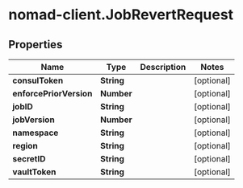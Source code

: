 # nomad-client.JobRevertRequest

## Properties

Name | Type | Description | Notes
------------ | ------------- | ------------- | -------------
**consulToken** | **String** |  | [optional] 
**enforcePriorVersion** | **Number** |  | [optional] 
**jobID** | **String** |  | [optional] 
**jobVersion** | **Number** |  | [optional] 
**namespace** | **String** |  | [optional] 
**region** | **String** |  | [optional] 
**secretID** | **String** |  | [optional] 
**vaultToken** | **String** |  | [optional] 



